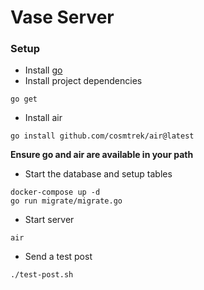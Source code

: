 # Vase Server

### Setup

- Install [go](https://go.dev/doc/install)
- Install project dependencies

```
go get
```

- Install air

```
go install github.com/cosmtrek/air@latest
```

**Ensure go and air are available in your path**

- Start the database and setup tables

```
docker-compose up -d
go run migrate/migrate.go
```


- Start server

```
air
```

- Send a test post

```
./test-post.sh
```
